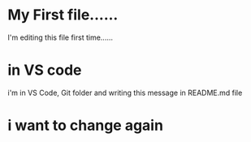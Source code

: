 # My First file......
I'm editing this file first time......
# in VS code
i'm in VS Code, Git folder and writing this message in README.md file
# i want to change again

